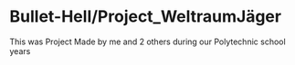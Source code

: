 # Bullet-Hell/Project_WeltraumJäger
This was Project Made by me and 2 others during our Polytechnic school years
